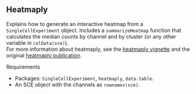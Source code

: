 ## Heatmaply
Explains how to generate an interactive heatmap from a `SingleCellExperiment` object.
Includes a `summarizeHeatmap` function that calculates the median counts by channel and by cluster (or any other variable in `colData(sce)`).  
For more information about heatmaply, see the [heatmaply vignette](https://cran.r-project.org/web/packages/heatmaply/vignettes/heatmaply.html)
and the original [heatmaply publication](https://doi.org/10.1093/bioinformatics/btx657).

Requirements
- Packages: `SingleCellExperiment`, `heatmaply`, `data.table`.  
- An SCE object with the channels as `rownames(sce)`.
